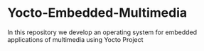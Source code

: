 # Yocto-Embedded-Multimedia
In this repository we develop an operating system for embedded applications of multimedia using Yocto Project 
